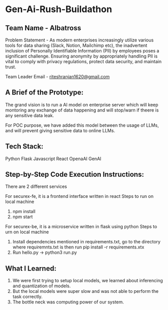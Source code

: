 # Gen-Ai-Rush-Buildathon

## Team Name - Albatross

Problem Statement - As modern enterprises increasingly utilize various tools for data sharing (Slack, Notion, Mailchimp etc), the inadvertent inclusion of Personally Identifiable Information (PII) by employees poses a significant challenge. Ensuring anonymity by appropriately handling PII is vital to comply with privacy regulations, protect data security, and maintain trust. 

Team Leader Email - riteshranjan1620@gmail.com

## A Brief of the Prototype:
The grand vision is to run a AI model on enterprise server which will keep montoring any exchange of data happening and will stop/warn if theere is any sensitive data leak.

For POC purpose, we have added this model between the usage of LLMs, and will prevent giving sensitive data to online LLMs.
  
## Tech Stack: 
Python
Flask
Javascript
React
OpenaAI
GenAI

   
## Step-by-Step Code Execution Instructions:
There are 2 different services

For securex-fe, it is a frontend interface written in react
Steps to run on local machine
1. npm install
2. npm start

For securex-be, it is a microservice written in flask using python
Steps to urn on local machine
1. Install dependencies mentioned in requirements.txt, go to the directory where requiremnts.txt is then run pip install -r requirements.xtx
2. Run hello.py -> python3 run.py

  
## What I Learned:
   1. We were first trying to setup local models, we learned about inferencing and quantization of models.
   2. But the local models were super slow and was not able to perform the task correctly.
   3. The bottle neck was computing power of our system.

